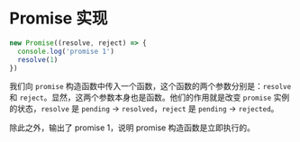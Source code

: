 # Promise 实现

```js
new Promise((resolve, reject) => {
  console.log('promise 1')
  resolve(1)
})
```

我们向 `promise` 构造函数中传入一个函数，这个函数的两个参数分别是：`resolve` 和 `reject`。显然，这两个参数本身也是函数。他们的作用就是改变 `promise` 实例的状态，`resolve` 是 `pending` -> `resolved`，`reject` 是 `pending` -> `rejected`。

除此之外，输出了 promise 1，说明 promise 构造函数是立即执行的。
